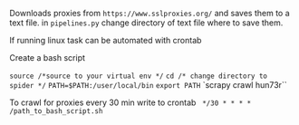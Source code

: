 Downloads proxies from `https://www.sslproxies.org/` and saves them to a text file.
in `pipelines.py` change directory of text file where to save them.

If running linux task can be automated with crontab

Create a bash script

`source /*source to your virtual env */`
`cd /* change directory to spider */`
`PATH=$PATH:/user/local/bin`
`export PATH`
`scrapy crawl hun73r``

To crawl for proxies every 30 min write to crontab
` */30 * * * * /path_to_bash_script.sh`


